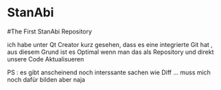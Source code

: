 # StanAbi
#The First StanAbi Repository 

ich habe unter Qt Creator kurz gesehen, dass es eine integrierte Git hat , aus diesem Grund ist es Optimal wenn man das als Repository und direkt unsere Code Aktualisueren


PS : es gibt anscheinend noch interssante sachen wie Diff ... muss mich noch dafür bilden aber naja 

